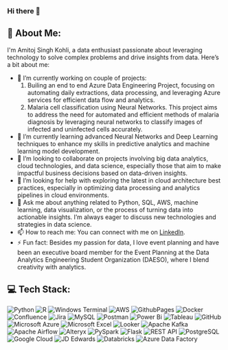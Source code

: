 ### Hi there 👋

## 💫 **About Me:**

I'm Amitoj Singh Kohli, a data enthusiast passionate about leveraging technology to solve complex problems and drive insights from data. Here’s a bit about me:

- 🔭 I’m currently working on couple of projects:
  1) Builing an end to end Azure Data Engineering Project, focusing on automating daily extractions, data processing, and leveraging Azure services for efficient data flow and analytics.
  2) Malaria cell classification using Neural Networks. This project aims to address the need for automated and efficient methods of malaria diagnosis by leveraging neural networks to classify images of infected and uninfected cells accurately.
- 🌱 I’m currently learning advanced Neural Networks and Deep Learning techniques to enhance my skills in predictive analytics and machine learning model development.
- 👯 I’m looking to collaborate on projects involving big data analytics, cloud technologies, and data science, especially those that aim to make impactful business decisions based on data-driven insights.
- 🤔 I’m looking for help with exploring the latest in cloud architecture best practices, especially in optimizing data processing and analytics pipelines in cloud environments.
- 💬 Ask me about anything related to Python, SQL, AWS, machine learning, data visualization, or the process of turning data into actionable insights. I’m always eager to discuss new technologies and strategies in data science.
- 📫 How to reach me: You can connect with me on [LinkedIn](https://www.linkedin.com/in/amitojsinghkohli).
- ⚡ Fun fact: Besides my passion for data, I love event planning and have been an executive board member for the Event Planning at the Data Analytics Engineering Student Organization (DAESO), where I blend creativity with analytics.

## 💻 Tech Stack:
![Python](https://img.shields.io/badge/python-3670A0?style=for-the-badge&logo=python&logoColor=ffdd54) ![R](https://img.shields.io/badge/r-%23276DC3.svg?style=for-the-badge&logo=r&logoColor=white) ![Windows Terminal](https://img.shields.io/badge/Windows%20Terminal-%234D4D4D.svg?style=for-the-badge&logo=windows-terminal&logoColor=white) ![AWS](https://img.shields.io/badge/AWS-%23FF9900.svg?style=for-the-badge&logo=amazon-aws&logoColor=white) ![GithubPages](https://img.shields.io/badge/github%20pages-121013?style=for-the-badge&logo=github&logoColor=white) ![Docker](https://img.shields.io/badge/docker-%230db7ed.svg?style=for-the-badge&logo=docker&logoColor=white)![Confluence](https://img.shields.io/badge/confluence-%23172BF4.svg?style=for-the-badge&logo=confluence&logoColor=white) ![Jira](https://img.shields.io/badge/jira-%230A0FFF.svg?style=for-the-badge&logo=jira&logoColor=white) ![MySQL](https://img.shields.io/badge/mysql-%2300000f.svg?style=for-the-badge&logo=mysql&logoColor=white) ![Postman](https://img.shields.io/badge/Postman-FF6C37?style=for-the-badge&logo=postman&logoColor=white) ![Power Bi](https://img.shields.io/badge/power_bi-F2C811?style=for-the-badge&logo=powerbi&logoColor=black) ![Tableau](https://img.shields.io/badge/tableau-E97627?style=for-the-badge&logo=tableau&logoColor=white)
![GitHub](https://img.shields.io/badge/github-100000?style=for-the-badge&logo=github&logoColor=white)
![Microsoft Azure](https://img.shields.io/badge/microsoft_azure-0089D6?style=for-the-badge&logo=microsoft-azure&logoColor=white)
![Microsoft Excel](https://img.shields.io/badge/microsoft_excel-217346?style=for-the-badge&logo=microsoft-excel&logoColor=white)
![Looker](https://img.shields.io/badge/looker-4285F4?style=for-the-badge&logo=looker&logoColor=white)
![Apache Kafka](https://img.shields.io/badge/apache_kafka-231F20?style=for-the-badge&logo=apache-kafka&logoColor=white)
![Apache Airflow](https://img.shields.io/badge/apache_airflow-017CEE?style=for-the-badge&logo=apache-airflow&logoColor=white)
![Alteryx](https://img.shields.io/badge/alteryx-00B1E9?style=for-the-badge&logo=alteryx&logoColor=white)
![PySpark](https://img.shields.io/badge/pyspark-E25A1C?style=for-the-badge&logo=apache-spark&logoColor=white)
![Flask](https://img.shields.io/badge/flask-000000?style=for-the-badge&logo=flask&logoColor=white)
![REST API](https://img.shields.io/badge/rest_api-009688?style=for-the-badge&logo=rest&logoColor=white)
![PostgreSQL](https://img.shields.io/badge/postgresql-316192?style=for-the-badge&logo=postgresql&logoColor=white)
![Google Cloud](https://img.shields.io/badge/google_cloud-4285F4?style=for-the-badge&logo=google-cloud&logoColor=white)
![JD Edwards](https://img.shields.io/badge/jd_edwards-FFE600?style=for-the-badge&logo=oracle&logoColor=black)
![Databricks](https://img.shields.io/badge/databricks-FF3621?style=for-the-badge&logo=databricks&logoColor=white)
![Azure Data Factory](https://img.shields.io/badge/azure_data_factory-0078D4?style=for-the-badge&logo=microsoft-azure&logoColor=white)
